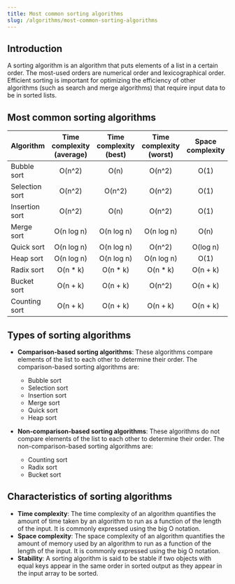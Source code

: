 ```yaml
---
title: Most common sorting algorithms
slug: /algorithms/most-common-sorting-algorithms
---
```


## Introduction

A sorting algorithm is an algorithm that puts elements of a list in a certain order. The most-used orders are numerical order and lexicographical order. Efficient sorting is important for optimizing the efficiency of other algorithms (such as search and merge algorithms) that require input data to be in sorted lists.


## Most common sorting algorithms

| Algorithm      | Time complexity (average) | Time complexity (best) | Time complexity (worst) | Space complexity | Stable |
| -------------- | :-----------------------: | :--------------------: | :---------------------: | :--------------: | :----: |
| Bubble sort    |          O(n^2)           |          O(n)          |         O(n^2)          |       O(1)       |  Yes   |
| Selection sort |          O(n^2)           |         O(n^2)         |         O(n^2)          |       O(1)       |   No   |
| Insertion sort |          O(n^2)           |          O(n)          |         O(n^2)          |       O(1)       |  Yes   |
| Merge sort     |        O(n log n)         |       O(n log n)       |       O(n log n)        |       O(n)       |  Yes   |
| Quick sort     |        O(n log n)         |       O(n log n)       |         O(n^2)          |     O(log n)     |   No   |
| Heap sort      |        O(n log n)         |       O(n log n)       |       O(n log n)        |       O(1)       |   No   |
| Radix sort     |         O(n * k)          |        O(n * k)        |        O(n * k)         |     O(n + k)     |  Yes   |
| Bucket sort    |         O(n + k)          |        O(n + k)        |         O(n^2)          |     O(n + k)     |  Yes   |
| Counting sort  |         O(n + k)          |        O(n + k)        |        O(n + k)         |     O(n + k)     |  Yes   |


## Types of sorting algorithms

- **Comparison-based sorting algorithms**: These algorithms compare elements of the list to each other to determine their order. The comparison-based sorting algorithms are:
  - Bubble sort
  - Selection sort
  - Insertion sort
  - Merge sort
  - Quick sort
  - Heap sort

- **Non-comparison-based sorting algorithms**: These algorithms do not compare elements of the list to each other to determine their order. The non-comparison-based sorting algorithms are:
  - Counting sort
  - Radix sort
  - Bucket sort

## Characteristics of sorting algorithms

- **Time complexity**: The time complexity of an algorithm quantifies the amount of time taken by an algorithm to run as a function of the length of the input. It is commonly expressed using the big O notation.
- **Space complexity**: The space complexity of an algorithm quantifies the amount of memory used by an algorithm to run as a function of the length of the input. It is commonly expressed using the big O notation.
- **Stability**: A sorting algorithm is said to be stable if two objects with equal keys appear in the same order in sorted output as they appear in the input array to be sorted.
